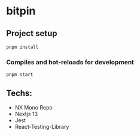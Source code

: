# bitpin


## Project setup

```
pnpm install
```

### Compiles and hot-reloads for development

```
pnpm start
```

## Techs:

* NX Mono Repo
* Nextjs 13
* Jest
* React-Testing-Library
